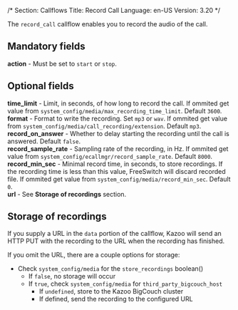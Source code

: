 /*
Section: Callflows
Title: Record Call
Language: en-US
Version: 3.20
*/

The `record_call` callflow enables you to record the audio of the call.

## Mandatory fields

**action** - Must be set to `start` or `stop`.

## Optional fields

**time_limit** - Limit, in seconds, of how long to record the call. If ommited get value from `system_config/media/max_recording_time_limit`. Default `3600`.  
**format** - Format to write the recording. Set `mp3` or `wav`. If ommited get value from `system_config/media/call_recording/extension`. Default `mp3`.  
**record_on_answer** - Whether to delay starting the recording until the call is answered. Default `false`.  
**record_sample_rate** - Sampling rate of the recording, in Hz. If ommited get value from `system_config/ecallmgr/record_sample_rate`. Default `8000`.  
**record_min_sec** - Minimal record time, in seconds, to store recordings. If the recording time is less than this value, FreeSwitch will discard recorded file. If ommited get value from `system_config/media/record_min_sec`. Default `0`.  
**url** - See **Storage of recordings** section.

## Storage of recordings

If you supply a URL in the `data` portion of the callflow, Kazoo will send an HTTP PUT with the recording to the URL when the recording has finished.

If you omit the URL, there are a couple options for storage:

* Check `system_config/media` for the `store_recordings` boolean()
    * If `false`, no storage will occur
    * If `true`, check `system_config/media` for `third_party_bigcouch_host`
        * If `undefined`, store to the Kazoo BigCouch cluster
        * If defined, send the recording to the configured URL


